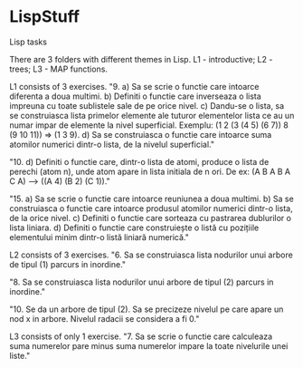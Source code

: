 # LispStuff
Lisp tasks

There are 3 folders with different themes in Lisp.
L1 - introductive;
L2 - trees;
L3 - MAP functions.



L1 consists of 3 exercises.
"9. a) Sa se scrie o functie care intoarce diferenta a doua multimi. 
b) Definiti o functie care inverseaza o lista impreuna cu toate sublistele sale de pe orice nivel. 
c) Dandu-se o lista, sa se construiasca lista primelor elemente ale tuturor elementelor lista ce au un numar impar de elemente la nivel superficial. Exemplu: (1 2 (3 (4 5) (6 7)) 8 (9 10 11)) => (1 3 9). 
d) Sa se construiasca o functie care intoarce suma atomilor numerici dintr-o lista, de la nivelul superficial."

"10. d) Definiti o functie care, dintr-o lista de atomi, produce o lista de perechi (atom n), unde atom apare in lista initiala de n ori. De ex:  (A B A B A C A) --> ((A 4) (B 2) (C 1))."

"15. a) Sa se scrie o functie care intoarce reuniunea a doua multimi. 
b) Sa se construiasca o functie care intoarce produsul atomilor numerici dintr-o lista, de la orice nivel. 
c) Definiti o functie care sorteaza cu pastrarea dublurilor o lista liniara. 
d) Definiti o functie care construiește o listă cu pozițiile elementului minim dintr-o listă liniară numerică."



L2 consists of 3 exercises.
"6. Sa se construiasca lista nodurilor unui arbore de tipul (1) parcurs in inordine."

"8. Sa se construiasca lista nodurilor unui arbore de tipul (2) parcurs in inordine."

"10. Se da un arbore de tipul (2). Sa se precizeze nivelul pe care apare un nod x in arbore. Nivelul radacii se considera a fi 0."



L3 consists of only 1 exercise.
"7. Sa se scrie o functie care calculeaza suma numerelor pare minus suma numerelor impare la toate nivelurile unei liste."
